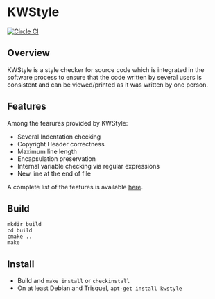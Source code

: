 KWStyle
=======

[![Circle CI]( https://circleci.com/gh/Kitware/KWStyle.svg?style=svg)](https://circleci.com/gh/Kitware/KWStyle )

Overview
--------

KWStyle is a style checker for source code which is integrated in the software process
to ensure that the code written by several users is consistent and can be
viewed/printed as it was written by one person.

Features
--------

Among the fearures provided by KWStyle:

- Several Indentation checking
- Copyright Header correctness
- Maximum line length
- Encapsulation preservation
- Internal variable checking via regular expressions
- New line at the end of file

A complete list of the features is available [here][fl].

Build
-----

```shell
mkdir build
cd build
cmake ..
make
```

Install
-------

- Build and `make install` or `checkinstall`
- On at least Debian and Trisquel, `apt-get install kwstyle`


[fl]: https://kitware.github.io/KWStyle/resources/features.html
